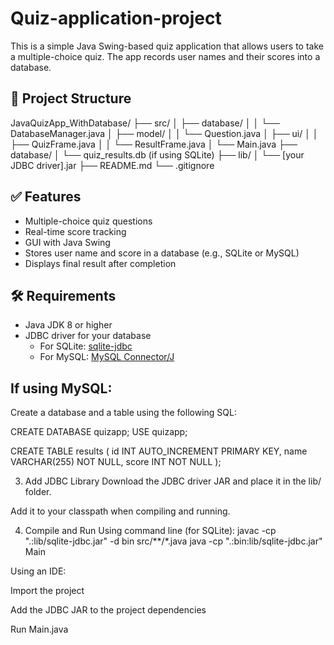 # Quiz-application-project

This is a simple Java Swing-based quiz application that allows users to take a multiple-choice quiz. The app records user names and their scores into a database.

## 📁 Project Structure
JavaQuizApp_WithDatabase/
├── src/
│ ├── database/
│ │ └── DatabaseManager.java
│ ├── model/
│ │ └── Question.java
│ ├── ui/
│ │ ├── QuizFrame.java
│ │ └── ResultFrame.java
│ └── Main.java
├── database/
│ └── quiz_results.db (if using SQLite)
├── lib/
│ └── [your JDBC driver].jar
├── README.md
└── .gitignore


## ✅ Features

- Multiple-choice quiz questions
- Real-time score tracking
- GUI with Java Swing
- Stores user name and score in a database (e.g., SQLite or MySQL)
- Displays final result after completion

## 🛠 Requirements

- Java JDK 8 or higher
- JDBC driver for your database
  - For SQLite: [sqlite-jdbc](https://github.com/xerial/sqlite-jdbc)
  - For MySQL: [MySQL Connector/J](https://dev.mysql.com/downloads/connector/j/)

## If using MySQL:

Create a database and a table using the following SQL:


CREATE DATABASE quizapp;
USE quizapp;

CREATE TABLE results (
    id INT AUTO_INCREMENT PRIMARY KEY,
    name VARCHAR(255) NOT NULL,
    score INT NOT NULL
);

3. Add JDBC Library
Download the JDBC driver JAR and place it in the lib/ folder.

Add it to your classpath when compiling and running.

4. Compile and Run
Using command line (for SQLite):
javac -cp ".:lib/sqlite-jdbc.jar" -d bin src/**/*.java
java -cp ".:bin:lib/sqlite-jdbc.jar" Main

Using an IDE:

Import the project

Add the JDBC JAR to the project dependencies

Run Main.java



